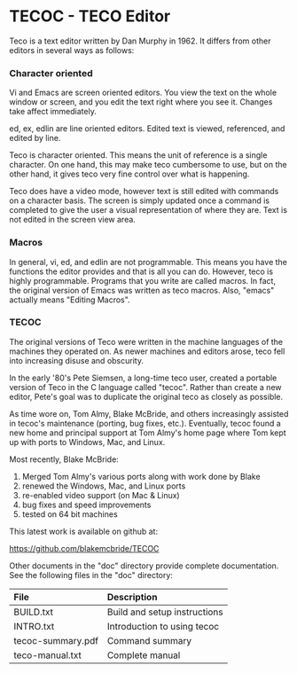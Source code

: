 
TECOC - TECO Editor
===================

Teco is a text editor written by Dan Murphy in 1962.  It differs from
other editors in several ways as follows:

### Character oriented

Vi and Emacs are screen oriented editors.  You view the text on the whole
window or screen, and you edit the text right where you see it.  Changes take
affect immediately.

ed, ex, edlin are line oriented editors.  Edited text is viewed,
referenced, and edited by line.

Teco is character oriented.  This means the unit of reference is a
single character.  On one hand, this may make teco cumbersome to use,
but on the other hand, it gives teco very fine control over what is
happening.

Teco does have a video mode, however text is still edited with
commands on a character basis.  The screen is simply updated once a
command is completed to give the user a visual representation of where
they are.  Text is not edited in the screen view area.

### Macros

In general, vi, ed, and edlin are not programmable.  This means you
have the functions the editor provides and that is all you can do.
However, teco is highly programmable.  Programs that you write are
called macros.  In fact, the original version of Emacs was written as
teco macros.  Also, "emacs" actually means "Editing Macros".

### TECOC

The original versions of Teco were written in the machine languages of
the machines they operated on.  As newer machines and editors arose, teco
fell into increasing disuse and obscurity.

In the early '80's Pete Siemsen, a long-time teco user, created a
portable version of Teco in the C language called "tecoc".  Rather
than create a new editor, Pete's goal was to duplicate the original teco
as closely as possible.

As time wore on, Tom Almy, Blake McBride, and others increasingly
assisted in tecoc's maintenance (porting, bug fixes, etc.).
Eventually, tecoc found a new home and principal support at Tom
Almy's home page where Tom kept up with ports to Windows, Mac, and
Linux.

Most recently, Blake McBride:

1. Merged Tom Almy's various ports along with work done by Blake
2. renewed the Windows, Mac, and Linux ports
3. re-enabled video support (on Mac & Linux)
4. bug fixes and speed improvements
5. tested on 64 bit machines

This latest work is available on github at:

https://github.com/blakemcbride/TECOC

Other documents in the "doc" directory provide complete documentation.
See the following files in the "doc" directory:

File | Description
:------- | :----------------
BUILD.txt | Build and setup instructions
INTRO.txt | Introduction to using tecoc
tecoc-summary.pdf | Command summary
teco-manual.txt | Complete manual
